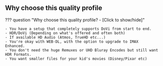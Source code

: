 <!-- markdownlint-disable MD041-->
## Why choose this quality profile

??? question "Why choose this quality profile? - [Click to show/hide]"

    - You have a setup that completely supports DoVi from start to end.
    - HDR/DoVi (Depending on what's offered and often both)
    - If available HD Audio (Atmos, TrueHD etc...)
    - You're okay with WEB-DL, with the option to upgrade to IMAX Enhanced.
    - You don't need the huge Remuxes or UHD Bluray Encodes but still want HDR Formats.
    - You want smaller files for your kid's movies (Disney/Pixar etc)
<!-- markdownlint-enable MD041-->
